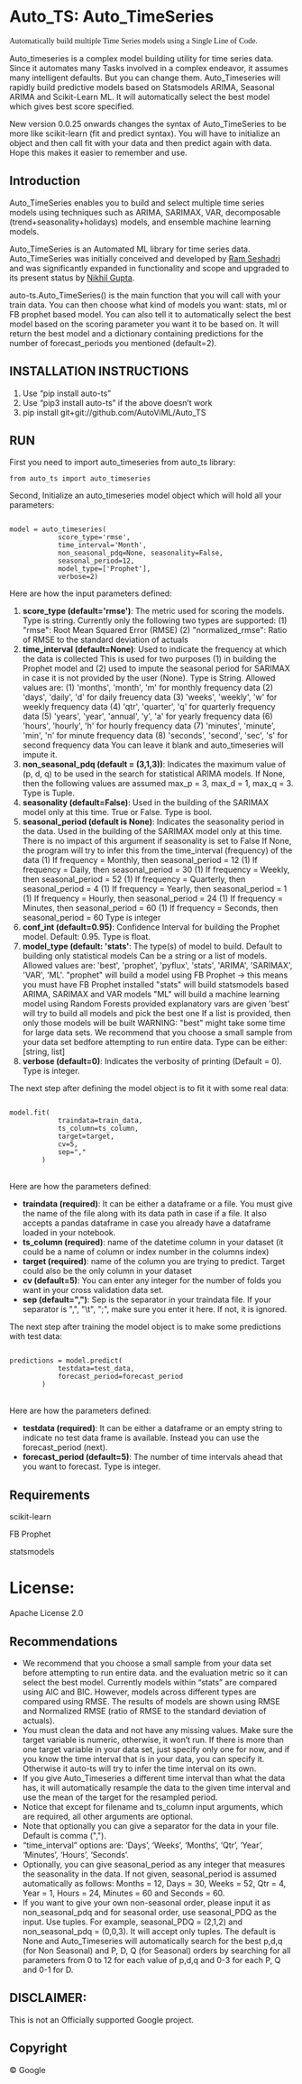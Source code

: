 <!DOCTYPE html>
<html>
<head>
<title>Auto_TS</title></head>
<body>
<h1 id="auto-ts">Auto_TS: Auto_TimeSeries</h1>
<p style="font-family:verdana">Automatically build multiple Time Series models using a Single Line of Code.</p>
<p>Auto_timeseries is a complex model building utility for time series data. Since it automates many
Tasks involved in a complex endeavor, it assumes many intelligent defaults. But you can change them.
Auto_Timeseries will rapidly build predictive models based on Statsmodels ARIMA, Seasonal ARIMA
and Scikit-Learn ML. It will automatically select the best model which gives best score specified.
</p>
<p>New version 0.0.25 onwards changes the syntax of Auto_TimeSeries to be more like scikit-learn (fit and predict syntax). You will have to initialize an object and then call fit with your data and then predict again with data. Hope this makes it easier to remember and use.</p>
<h2 id="introduction">Introduction</h2>
<p>Auto_TimeSeries enables you to build and select multiple time series models using techniques such as ARIMA, SARIMAX, VAR, decomposable (trend+seasonality+holidays) models, and ensemble machine learning models.</p>
<p>Auto_TimeSeries is an Automated ML library for time series data. Auto_TimeSeries was initially conceived and developed by <a href="https://www.linkedin.com/in/ram-seshadri-nyc-nj/">Ram Seshadri</a> and was significantly expanded in functionality and scope and upgraded to its present status by <a href="https://github.com/ngupta23">Nikhil Gupta</a>.</p>
<p>auto-ts.Auto_TimeSeries() is the main function that you will call with your train data. You can then choose what kind of models you want: stats, ml or FB prophet based model. You can also tell it to automatically select the best model based on the scoring parameter you want it to be based on. It will return the best model and a dictionary containing predictions for the number of forecast_periods you mentioned (default=2).</p>
<h2 id="installation-instructions">INSTALLATION INSTRUCTIONS</h2>
<ol>
<li>Use “pip install auto-ts”</li>
<li>Use “pip3 install auto-ts” if the above doesn’t work</li>
<li>pip install git+git://github.com/AutoViML/Auto_TS</li>
</ol>
<h2 id="run">RUN</h2>
<p> First you need to import auto_timeseries from auto_ts library:<br>
<code>
from auto_ts import auto_timeseries
</code>
</p>
<p>
Second, Initialize an auto_timeseries model object which will hold all your parameters:</p>
<p><code>
model = auto_timeseries(
            score_type='rmse',
            time_interval='Month',
            non_seasonal_pdq=None, seasonality=False,
            seasonal_period=12,
            model_type=['Prophet'],
            verbose=2)
</code></p>
Here are how the input parameters defined:<br>
<ol>
<li><b>score_type (default='rmse')</b>: The metric used for scoring the models. Type is string.
Currently only the following two types are supported:
(1) "rmse": Root Mean Squared Error (RMSE)
(2) "normalized_rmse": Ratio of RMSE to the standard deviation of actuals</li>
<li><b>time_interval (default=None)</b>: Used to indicate the frequency at which the data is collected
This is used for two purposes (1) in building the Prophet model and (2) used to impute the seasonal period for SARIMAX in case it is not provided by the user (None). Type is String.
Allowed values are:
  (1) 'months', 'month', 'm' for monthly frequency data
  (2) 'days', 'daily', 'd' for daily freuency data
  (3) 'weeks', 'weekly', 'w' for weekly frequency data
  (4) 'qtr', 'quarter', 'q' for quarterly frequency data
  (5) 'years', 'year', 'annual', 'y', 'a' for yearly frequency data
  (6) 'hours', 'hourly', 'h' for hourly frequency data
  (7) 'minutes', 'minute', 'min', 'n' for minute frequency data
  (8) 'seconds', 'second', 'sec', 's' for second frequency data
You can leave it blank and auto_timeseries will impute it.
</li>
<li><b>non_seasonal_pdq (default = (3,1,3))</b>: Indicates the maximum value of (p, d, q) to be used in the search for statistical ARIMA models.
If None, then the following values are assumed max_p = 3, max_d = 1, max_q = 3. Type is Tuple.</li>
<li><b>seasonality (default=False)</b>: Used in the building of the SARIMAX model only at this time. True or False. Type is bool.</li>
<li><b>seasonal_period (default is None)</b>: Indicates the seasonality period in the data.
Used in the building of the SARIMAX model only at this time.
There is no impact of this argument if seasonality is set to False
If None, the program will try to infer this from the time_interval (frequency) of the data
(1) If frequency = Monthly, then seasonal_period = 12
(1) If frequency = Daily, then seasonal_period = 30
(1) If frequency = Weekly, then seasonal_period = 52
(1) If frequency = Quarterly, then seasonal_period = 4
(1) If frequency = Yearly, then seasonal_period = 1
(1) If frequency = Hourly, then seasonal_period = 24
(1) If frequency = Minutes, then seasonal_period = 60
(1) If frequency = Seconds, then seasonal_period = 60
Type is integer</li>
<li><b>conf_int (default=0.95)</b>: Confidence Interval for building the Prophet model. Default: 0.95. Type is float.</li>
<li><b>model_type (default: 'stats'</b>: The type(s) of model to build. Default to building only statistical models
Can be a string or a list of models. Allowed values are:
'best', 'prophet', 'pyflux', 'stats', 'ARIMA', 'SARIMAX', 'VAR', 'ML'.
"prophet" will build a model using FB Prophet -> this means you must have FB Prophet installed
"stats" will build statsmodels based ARIMA, SARIMAX and VAR models
"ML" will build a machine learning model using Random Forests provided explanatory vars are given
'best' will try to build all models and pick the best one
If a list is provided, then only those models will be built
WARNING: "best" might take some time for large data sets. We recommend that you
choose a small sample from your data set bedfore attempting to run entire data.
Type can be either: [string, list]
</li>
<li><b>verbose (default=0)</b>: Indicates the verbosity of printing (Default = 0). Type is integer.</li>
</ol>
The next step after defining the model object is to fit it with some real data:
<p>
<code>
model.fit(
            traindata=train_data,
            ts_column=ts_column,
            target=target,
            cv=5,
            sep=","
        )
</code></p>
<br>Here are how the parameters defined:
<ul>
<li><b>traindata (required)</b>: It can be either a dataframe or a file. You must give the name of the file along with its data path in case if a file. It also accepts a pandas dataframe in case you already have a dataframe loaded in your notebook.</li>
<li><b>ts_column (required)</b>: name of the datetime column in your dataset (it could be a name of column or index number in the columns index)</li>
<li><b>target (required)</b>: name of the column you   are trying to predict. Target could also be the only column in your dataset</li>
<li><b>cv (default=5)</b>: You can enter any integer for the number of folds you want in your cross validation data set.
</li>
<li><b>sep (default=",")</b>: Sep is the separator in your traindata file. If your separator is ",", "\t", ";", make sure you enter it here. If not, it is ignored.</li>
</ul>
The next step after training the model object is to make some predictions with test data:
<p>
<code>
predictions = model.predict(
            testdata=test_data,
            forecast_period=forecast_period
        )  
</code></p>
<br>Here are how the parameters defined:
<ul>
<li><b>testdata (required)</b>: It can be either a dataframe or an empty string to indicate no test data frame is available. Instead you can use the forecast_period (next).</li>
<li><b>forecast_period (default=5)</b>: The number of time intervals ahead that you want to forecast. Type is integer.</li>
</ul>
<h2 id="requirements">Requirements</h2>
<p>scikit-learn</p>
<p>FB Prophet</p>
<p>statsmodels</p>
<h1 id="license">License:</h1>
<p>Apache License 2.0</p>
<h2 id="recommendations">Recommendations</h2>
<ul>
<li>We recommend that you choose a small sample from your data set before attempting to run entire data. and the evaluation metric so it can select the best model. Currently models within “stats” are compared using AIC and BIC. However, models across different types are compared using RMSE. The results of models are shown using RMSE and Normalized RMSE (ratio of RMSE to the standard deviation of actuals).</li>
<li>You must clean the data and not have any missing values. Make sure the target variable is numeric, otherwise, it won’t run. If there is more than one target variable in your data set, just specify only one for now, and if you know the time interval that is in your data, you can specify it. Otherwise it auto-ts will try to infer the time interval on its own.</li>
<li>If you give Auto_Timeseries a different time interval than what the data has, it will automatically resample the data to the given time interval and use the mean of the target for the resampled period.</li>
<li>Notice that except for filename and ts_column input arguments, which are required, all other arguments are optional.</li>
<li>Note that optionally you can give a separator for the data in your file. Default is comma (",").</li>
<li>“time_interval” options are: ‘Days’, ‘Weeks’, ‘Months’, ‘Qtr’, ‘Year’, ‘Minutes’, ‘Hours’, ‘Seconds’.</li>
<li>Optionally, you can give seasonal_period as any integer that measures the seasonality in the data. If not given, seasonal_period is assumed automatically as follows: Months = 12, Days = 30, Weeks = 52, Qtr = 4, Year = 1, Hours = 24, Minutes = 60 and Seconds = 60.</li>
<li>If you want to give your own non-seasonal order, please input it as non_seasonal_pdq and for seasonal order, use seasonal_PDQ as the input. Use tuples. For example, seasonal_PDQ = (2,1,2) and non_seasonal_pdq = (0,0,3). It will accept only tuples. The default is None and Auto_Timeseries will automatically search for the best p,d,q (for Non Seasonal) and P, D, Q (for Seasonal) orders by searching for all parameters from 0 to 12 for each value of p,d,q and 0-3 for each P, Q and 0-1 for D.</li>
</ul>
<h2 id="disclaimer">DISCLAIMER:</h2>
<p>This is not an Officially supported Google project.</p>
<h2 id="copyright">Copyright</h2>
<p>© Google</p>
</body>
</html>
